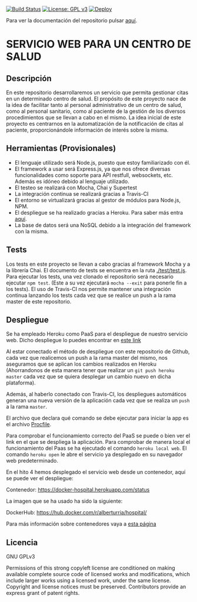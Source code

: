 [![Build Status](https://travis-ci.org/alberturria/Hospital.svg?branch=master)](https://travis-ci.org/alberturria/Hospital)
[![License: GPL v3](https://img.shields.io/badge/License-GPL%20v3-blue.svg)](https://www.gnu.org/licenses/gpl-3.0)
[![Deploy](https://www.herokucdn.com/deploy/button.png)](https://heroku.com/deploy)

Para ver la documentación del repositorio pulsar [aquí](https://alberturria.github.io/Hospital/).

# SERVICIO WEB PARA UN CENTRO DE SALUD 

## Descripción

En este repositorio desarrollaremos un servicio que permita gestionar citas en un determinado centro de salud.
El propósito de este proyecto nace de la idea de facilitar tanto al personal administrativo de un centro de salud,
como al personal sanitario, como al paciente de la gestión de los diversos procedimientos que se llevan a cabo en el mismo.
La idea inicial de este proyecto es centrarnos en la automatización de la notificación de citas al paciente, proporcionándole información de interés sobre la misma.


## Herramientas (Provisionales)

- El lenguaje utilizado será Node.js, puesto que estoy familiarizado con él.
- El framework a usar será Express.js, ya que nos ofrece diversas funcionalidades como soporte para API restfull, websockets, etc. Además es idóneo debido al lenguaje utilizado.
- El testeo se realizará con Mocha, Chai y Supertest
- La integración continua se realizará gracias a Travis-CI
- El entorno se virtualizará gracias al gestor de módulos para Node.js, NPM.
- El despliegue se ha realizado gracias a Heroku. Para saber más entra [aquí](/docs/despliegue.md).
- La base de datos será una NoSQL debido a la integración del framework con la misma.


## Tests

Los tests en este proyecto se llevan a cabo gracias al framework Mocha y a la librería Chai.
El documento de tests se encuentra en la ruta [./test/test.js](https://github.com/alberturria/Hospital/blob/master/test/test.js).
Para ejecutar los tests, una vez clonado el repositorio será necesario ejecutar `npm test`. (Este a su vez ejecutará `mocha --exit` para ponerle fin a los tests).
El uso de Travis-CI nos permite mantener una integración continua lanzando los tests cada vez que se realice un push a la rama master de este repositorio.

## Despliegue

Se ha empleado Heroku como PaaS para el despliegue de nuestro servicio web.
Dicho despliegue lo puedes encontrar en [este link](https://hospitaliv.herokuapp.com/)

Al estar conectado el método de despliegue con este repositorio de Github, cada vez que realicemos un push a la rama master del mismo, nos aseguramos que se aplican los cambios realizados en Heroku (Ahorrandonos de esta manera tener que realizar un `git push heroku master` cada vez que se quiera desplegar un cambio nuevo en dicha plataforma).

Además, al haberlo conectado con Travis-CI, los despliegues automáticos generan una nueva versión de la aplicación cada vez que se realiza un `push` a la rama `master`.

El archivo que declara qué comando se debe ejecutar para iniciar la app es el archivo [Procfile](https://github.com/alberturria/Hospital/blob/master/Procfile).

Para comprobar el funcionamiento correcto del PaaS se puede o bien ver el link en el que se despliega la aplicación.
Para comprobar de manera local el funcionamiento del Paas se ha ejecutado el comando `heroku local web`.
El comando `heroku open` le abre el servicio ya desplegado en su navegador web predeterminado.


En el hito 4 hemos desplegado el servicio web desde un contenedor, aquí se puede ver el despliegue:

Contenedor: https://docker-hospital.herokuapp.com/status

La imagen que se ha usado ha sido la siguiente:

DockerHub: https://hub.docker.com/r/alberturria/hospital/

Para más información sobre contenedores vaya a [esta página](/docs/contenedores.md)





## Licencia

GNU GPLv3

Permissions of this strong copyleft license are conditioned on making available complete source code of licensed works and modifications, which include larger works using a licensed work, under the same license. Copyright and license notices must be preserved. Contributors provide an express grant of patent rights.
